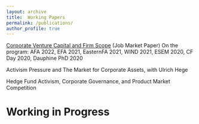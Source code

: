 ```yaml
---
layout: archive
title:  Working Papers
permalink: /publications/
author_profile: true
---
```



[Corporate Venture Capital and Firm Scope](http://tseyifeizhang.github.io/files/CVC_Paper_Yifei.pdf) (Job Market Paper)
On the program: AFA 2022, EFA 2021, EasternFA 2021, WIND 2021, ESEM 2020, CF Day 2020, Dauphine PhD 2020

Activism Pressure and The Market for Corporate Assets, with Ulrich Hege

Hedge Fund Activism, Corporate Governance, and Product Market Competition

Working in Progress
======
